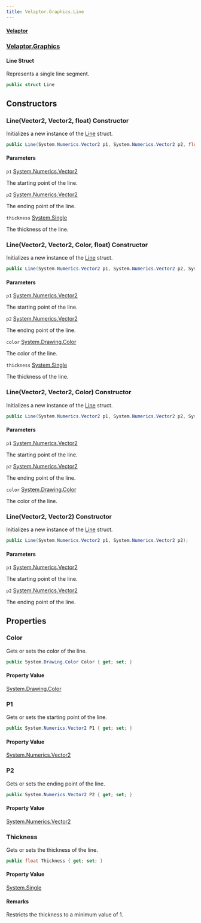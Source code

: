 ```yaml
---
title: Velaptor.Graphics.Line
---
```


#### [Velaptor](Namespaces.md 'Velaptor Namespaces')
### [Velaptor.Graphics](Velaptor.Graphics.md 'Velaptor.Graphics')

#### Line Struct

Represents a single line segment.

```csharp
public struct Line
```
## Constructors

<a name='Velaptor.Graphics.Line.Line(System.Numerics.Vector2,System.Numerics.Vector2,float)'></a>

### Line(Vector2, Vector2, float) Constructor

Initializes a new instance of the [Line](Velaptor.Graphics.Line.md 'Velaptor.Graphics.Line') struct.

```csharp
public Line(System.Numerics.Vector2 p1, System.Numerics.Vector2 p2, float thickness);
```
#### Parameters

<a name='Velaptor.Graphics.Line.Line(System.Numerics.Vector2,System.Numerics.Vector2,float).p1'></a>

`p1` [System.Numerics.Vector2](https://docs.microsoft.com/en-us/dotnet/api/System.Numerics.Vector2 'System.Numerics.Vector2')

The starting point of the line.

<a name='Velaptor.Graphics.Line.Line(System.Numerics.Vector2,System.Numerics.Vector2,float).p2'></a>

`p2` [System.Numerics.Vector2](https://docs.microsoft.com/en-us/dotnet/api/System.Numerics.Vector2 'System.Numerics.Vector2')

The ending point of the line.

<a name='Velaptor.Graphics.Line.Line(System.Numerics.Vector2,System.Numerics.Vector2,float).thickness'></a>

`thickness` [System.Single](https://docs.microsoft.com/en-us/dotnet/api/System.Single 'System.Single')

The thickness of the line.

<a name='Velaptor.Graphics.Line.Line(System.Numerics.Vector2,System.Numerics.Vector2,System.Drawing.Color,float)'></a>

### Line(Vector2, Vector2, Color, float) Constructor

Initializes a new instance of the [Line](Velaptor.Graphics.Line.md 'Velaptor.Graphics.Line') struct.

```csharp
public Line(System.Numerics.Vector2 p1, System.Numerics.Vector2 p2, System.Drawing.Color color, float thickness);
```
#### Parameters

<a name='Velaptor.Graphics.Line.Line(System.Numerics.Vector2,System.Numerics.Vector2,System.Drawing.Color,float).p1'></a>

`p1` [System.Numerics.Vector2](https://docs.microsoft.com/en-us/dotnet/api/System.Numerics.Vector2 'System.Numerics.Vector2')

The starting point of the line.

<a name='Velaptor.Graphics.Line.Line(System.Numerics.Vector2,System.Numerics.Vector2,System.Drawing.Color,float).p2'></a>

`p2` [System.Numerics.Vector2](https://docs.microsoft.com/en-us/dotnet/api/System.Numerics.Vector2 'System.Numerics.Vector2')

The ending point of the line.

<a name='Velaptor.Graphics.Line.Line(System.Numerics.Vector2,System.Numerics.Vector2,System.Drawing.Color,float).color'></a>

`color` [System.Drawing.Color](https://docs.microsoft.com/en-us/dotnet/api/System.Drawing.Color 'System.Drawing.Color')

The color of the line.

<a name='Velaptor.Graphics.Line.Line(System.Numerics.Vector2,System.Numerics.Vector2,System.Drawing.Color,float).thickness'></a>

`thickness` [System.Single](https://docs.microsoft.com/en-us/dotnet/api/System.Single 'System.Single')

The thickness of the line.

<a name='Velaptor.Graphics.Line.Line(System.Numerics.Vector2,System.Numerics.Vector2,System.Drawing.Color)'></a>

### Line(Vector2, Vector2, Color) Constructor

Initializes a new instance of the [Line](Velaptor.Graphics.Line.md 'Velaptor.Graphics.Line') struct.

```csharp
public Line(System.Numerics.Vector2 p1, System.Numerics.Vector2 p2, System.Drawing.Color color);
```
#### Parameters

<a name='Velaptor.Graphics.Line.Line(System.Numerics.Vector2,System.Numerics.Vector2,System.Drawing.Color).p1'></a>

`p1` [System.Numerics.Vector2](https://docs.microsoft.com/en-us/dotnet/api/System.Numerics.Vector2 'System.Numerics.Vector2')

The starting point of the line.

<a name='Velaptor.Graphics.Line.Line(System.Numerics.Vector2,System.Numerics.Vector2,System.Drawing.Color).p2'></a>

`p2` [System.Numerics.Vector2](https://docs.microsoft.com/en-us/dotnet/api/System.Numerics.Vector2 'System.Numerics.Vector2')

The ending point of the line.

<a name='Velaptor.Graphics.Line.Line(System.Numerics.Vector2,System.Numerics.Vector2,System.Drawing.Color).color'></a>

`color` [System.Drawing.Color](https://docs.microsoft.com/en-us/dotnet/api/System.Drawing.Color 'System.Drawing.Color')

The color of the line.

<a name='Velaptor.Graphics.Line.Line(System.Numerics.Vector2,System.Numerics.Vector2)'></a>

### Line(Vector2, Vector2) Constructor

Initializes a new instance of the [Line](Velaptor.Graphics.Line.md 'Velaptor.Graphics.Line') struct.

```csharp
public Line(System.Numerics.Vector2 p1, System.Numerics.Vector2 p2);
```
#### Parameters

<a name='Velaptor.Graphics.Line.Line(System.Numerics.Vector2,System.Numerics.Vector2).p1'></a>

`p1` [System.Numerics.Vector2](https://docs.microsoft.com/en-us/dotnet/api/System.Numerics.Vector2 'System.Numerics.Vector2')

The starting point of the line.

<a name='Velaptor.Graphics.Line.Line(System.Numerics.Vector2,System.Numerics.Vector2).p2'></a>

`p2` [System.Numerics.Vector2](https://docs.microsoft.com/en-us/dotnet/api/System.Numerics.Vector2 'System.Numerics.Vector2')

The ending point of the line.
## Properties

<a name='Velaptor.Graphics.Line.Color'></a>

### Color 

Gets or sets the color of the line.

```csharp
public System.Drawing.Color Color { get; set; }
```

#### Property Value
[System.Drawing.Color](https://docs.microsoft.com/en-us/dotnet/api/System.Drawing.Color 'System.Drawing.Color')

<a name='Velaptor.Graphics.Line.P1'></a>

### P1 

Gets or sets the starting point of the line.

```csharp
public System.Numerics.Vector2 P1 { get; set; }
```

#### Property Value
[System.Numerics.Vector2](https://docs.microsoft.com/en-us/dotnet/api/System.Numerics.Vector2 'System.Numerics.Vector2')

<a name='Velaptor.Graphics.Line.P2'></a>

### P2 

Gets or sets the ending point of the line.

```csharp
public System.Numerics.Vector2 P2 { get; set; }
```

#### Property Value
[System.Numerics.Vector2](https://docs.microsoft.com/en-us/dotnet/api/System.Numerics.Vector2 'System.Numerics.Vector2')

<a name='Velaptor.Graphics.Line.Thickness'></a>

### Thickness 

Gets or sets the thickness of the line.

```csharp
public float Thickness { get; set; }
```

#### Property Value
[System.Single](https://docs.microsoft.com/en-us/dotnet/api/System.Single 'System.Single')

#### Remarks
Restricts the thickness to a minimum value of 1.
